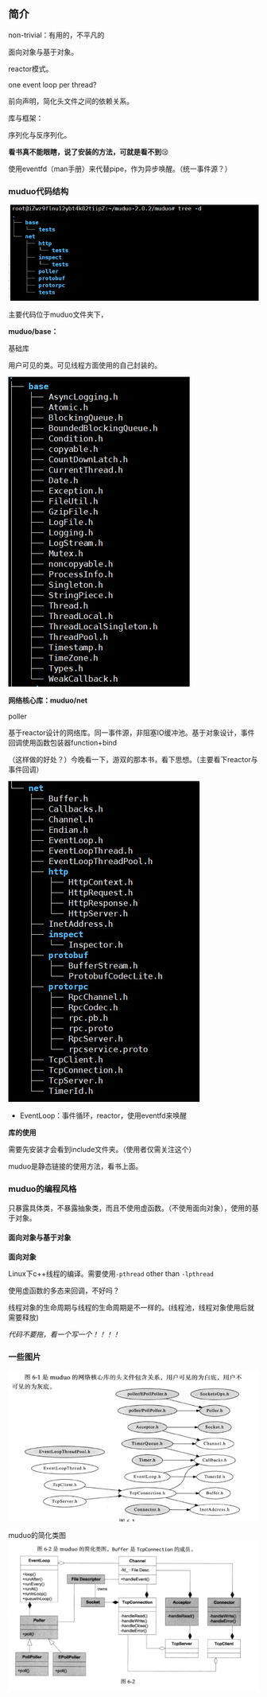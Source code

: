 

## 简介



non-trivial：有用的，不平凡的

面向对象与基于对象。

reactor模式。

one event loop per thread?



前向声明，简化头文件之间的依赖关系。

库与框架：

序列化与反序列化。

**看书真不能眼瞎，说了安装的方法，可就是看不到**:cry:

使用eventfd（man手册）来代替pipe，作为异步唤醒。（统一事件源？）



### muduo代码结构

![image-20211013214306275](image/image-20211013214306275.png)

主要代码位于muduo文件夹下，





**muduo/base：**

基础库

用户可见的类。可见线程方面使用的自己封装的。

![image-20211014190311476](image/image-20211014190311476.png)





**网络核心库：muduo/net**

poller

基于reactor设计的网络库。同一事件源，非阻塞IO缓冲池。基于对象设计，事件回调使用函数包装器function+bind

（这样做的好处？）今晚看一下，游双的那本书，看下思想。（主要看下reactor与事件回调）

![image-20211014190348930](image/image-20211014190348930.png)

* EventLoop：事件循环，reactor，使用eventfd来唤醒



**库的使用**

需要先安装才会看到include文件夹。（使用者仅需关注这个）

muduo是静态链接的使用方法，看书上面。



###  muduo的编程风格

只暴露具体类，不暴露抽象类，而且不使用虚函数。（不使用面向对象），使用的基于对象。

#### 面向对象与基于对象

**面向对象**

Linux下c++线程的编译。需要使用`-pthread` other than `-lpthread`

使用虚函数的多态来回调，不好吗？

线程对象的生命周期与线程的生命周期是不一样的。(线程池，线程对象使用后就需要释放)

*代码不要拖，看一个写一个！！！！*



### 一些图片

![image-20211013221956539](image/image-20211013221956539.png)







muduo的简化类图![image-20211013230501743](image/image-20211013230501743.png)

